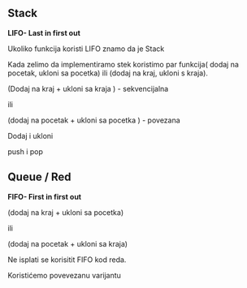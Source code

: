 ## Stack

**LIFO- Last in first out**

Ukoliko funkcija koristi LIFO znamo da je Stack

Kada zelimo da implementiramo stek koristimo par funkcija( dodaj na pocetak, ukloni sa pocetka) ili (dodaj na kraj, ukloni s kraja). 

(Dodaj na kraj + ukloni sa kraja )     -   sekvencijalna

ili 

(dodaj na pocetak + ukloni sa pocetka ) - povezana

Dodaj i ukloni

push i pop

## Queue / Red 

**FIFO- First in first out**

(dodaj na kraj + ukloni sa pocetka)

ili 

(dodaj na pocetak + ukloni sa kraja)

Ne isplati se korisitit FIFO kod reda. 



Koristićemo povevezanu varijantu 

